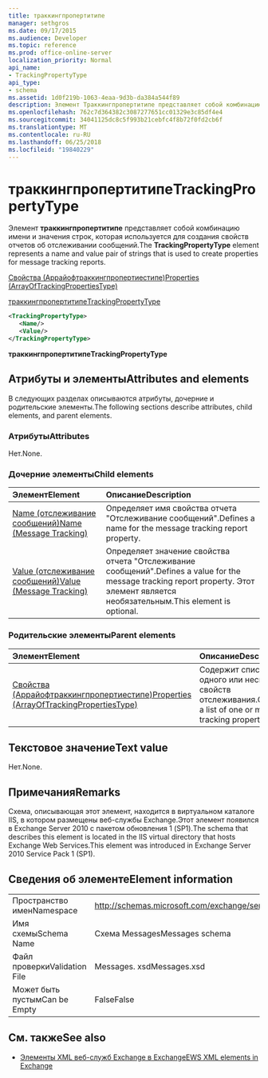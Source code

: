 ```yaml
---
title: траккингпропертитипе
manager: sethgros
ms.date: 09/17/2015
ms.audience: Developer
ms.topic: reference
ms.prod: office-online-server
localization_priority: Normal
api_name:
- TrackingPropertyType
api_type:
- schema
ms.assetid: 1d0f219b-1063-4eaa-9d3b-da384a544f89
description: Элемент Траккингпропертитипе представляет собой комбинацию имени и значения строк, которая используется для создания свойств отчетов об отслеживании сообщений.
ms.openlocfilehash: 762c7d364382c3087277651cc01329e3c85df4e4
ms.sourcegitcommit: 34041125dc8c5f993b21cebfc4f8b72f0fd2cb6f
ms.translationtype: MT
ms.contentlocale: ru-RU
ms.lasthandoff: 06/25/2018
ms.locfileid: "19840229"
---
```

# <a name="trackingpropertytype"></a><span data-ttu-id="c5085-103">траккингпропертитипе</span><span class="sxs-lookup"><span data-stu-id="c5085-103">TrackingPropertyType</span></span>

<span data-ttu-id="c5085-104">Элемент **траккингпропертитипе** представляет собой комбинацию имени и значения строк, которая используется для создания свойств отчетов об отслеживании сообщений.</span><span class="sxs-lookup"><span data-stu-id="c5085-104">The **TrackingPropertyType** element represents a name and value pair of strings that is used to create properties for message tracking reports.</span></span> 
  
[<span data-ttu-id="c5085-105">Свойства (Аррайофтраккингпропертиестипе)</span><span class="sxs-lookup"><span data-stu-id="c5085-105">Properties (ArrayOfTrackingPropertiesType)</span></span>](properties-arrayoftrackingpropertiestype.md)
  
[<span data-ttu-id="c5085-106">траккингпропертитипе</span><span class="sxs-lookup"><span data-stu-id="c5085-106">TrackingPropertyType</span></span>](trackingpropertytype.md)
  
```xml
<TrackingPropertyType>
   <Name/>
   <Value/>
</TrackingPropertyType>
```

 <span data-ttu-id="c5085-107">**траккингпропертитипе**</span><span class="sxs-lookup"><span data-stu-id="c5085-107">**TrackingPropertyType**</span></span>
## <a name="attributes-and-elements"></a><span data-ttu-id="c5085-108">Атрибуты и элементы</span><span class="sxs-lookup"><span data-stu-id="c5085-108">Attributes and elements</span></span>

<span data-ttu-id="c5085-109">В следующих разделах описываются атрибуты, дочерние и родительские элементы.</span><span class="sxs-lookup"><span data-stu-id="c5085-109">The following sections describe attributes, child elements, and parent elements.</span></span>
  
### <a name="attributes"></a><span data-ttu-id="c5085-110">Атрибуты</span><span class="sxs-lookup"><span data-stu-id="c5085-110">Attributes</span></span>

<span data-ttu-id="c5085-111">Нет.</span><span class="sxs-lookup"><span data-stu-id="c5085-111">None.</span></span>
  
### <a name="child-elements"></a><span data-ttu-id="c5085-112">Дочерние элементы</span><span class="sxs-lookup"><span data-stu-id="c5085-112">Child elements</span></span>

|<span data-ttu-id="c5085-113">**Элемент**</span><span class="sxs-lookup"><span data-stu-id="c5085-113">**Element**</span></span>|<span data-ttu-id="c5085-114">**Описание**</span><span class="sxs-lookup"><span data-stu-id="c5085-114">**Description**</span></span>|
|:-----|:-----|
|[<span data-ttu-id="c5085-115">Name (отслеживание сообщений)</span><span class="sxs-lookup"><span data-stu-id="c5085-115">Name (Message Tracking)</span></span>](name-message-tracking.md) <br/> |<span data-ttu-id="c5085-116">Определяет имя свойства отчета "Отслеживание сообщений".</span><span class="sxs-lookup"><span data-stu-id="c5085-116">Defines a name for the message tracking report property.</span></span>  <br/> |
|[<span data-ttu-id="c5085-117">Value (отслеживание сообщений)</span><span class="sxs-lookup"><span data-stu-id="c5085-117">Value (Message Tracking)</span></span>](value-message-tracking.md) <br/> |<span data-ttu-id="c5085-118">Определяет значение свойства отчета "Отслеживание сообщений".</span><span class="sxs-lookup"><span data-stu-id="c5085-118">Defines a value for the message tracking report property.</span></span> <span data-ttu-id="c5085-119">Этот элемент является необязательным.</span><span class="sxs-lookup"><span data-stu-id="c5085-119">This element is optional.</span></span>  <br/> |
   
### <a name="parent-elements"></a><span data-ttu-id="c5085-120">Родительские элементы</span><span class="sxs-lookup"><span data-stu-id="c5085-120">Parent elements</span></span>

|<span data-ttu-id="c5085-121">**Элемент**</span><span class="sxs-lookup"><span data-stu-id="c5085-121">**Element**</span></span>|<span data-ttu-id="c5085-122">**Описание**</span><span class="sxs-lookup"><span data-stu-id="c5085-122">**Description**</span></span>|
|:-----|:-----|
|[<span data-ttu-id="c5085-123">Свойства (Аррайофтраккингпропертиестипе)</span><span class="sxs-lookup"><span data-stu-id="c5085-123">Properties (ArrayOfTrackingPropertiesType)</span></span>](properties-arrayoftrackingpropertiestype.md) <br/> |<span data-ttu-id="c5085-124">Содержит список одного или нескольких свойств отслеживания.</span><span class="sxs-lookup"><span data-stu-id="c5085-124">Contains a list of one or more tracking properties.</span></span>  <br/> |
   
## <a name="text-value"></a><span data-ttu-id="c5085-125">Текстовое значение</span><span class="sxs-lookup"><span data-stu-id="c5085-125">Text value</span></span>

<span data-ttu-id="c5085-126">Нет.</span><span class="sxs-lookup"><span data-stu-id="c5085-126">None.</span></span>
  
## <a name="remarks"></a><span data-ttu-id="c5085-127">Примечания</span><span class="sxs-lookup"><span data-stu-id="c5085-127">Remarks</span></span>

<span data-ttu-id="c5085-128">Схема, описывающая этот элемент, находится в виртуальном каталоге IIS, в котором размещены веб-службы Exchange.Этот элемент появился в Exchange Server 2010 с пакетом обновления 1 (SP1).</span><span class="sxs-lookup"><span data-stu-id="c5085-128">The schema that describes this element is located in the IIS virtual directory that hosts Exchange Web Services.This element was introduced in Exchange Server 2010 Service Pack 1 (SP1).</span></span>
  
## <a name="element-information"></a><span data-ttu-id="c5085-129">Сведения об элементе</span><span class="sxs-lookup"><span data-stu-id="c5085-129">Element information</span></span>

|||
|:-----|:-----|
|<span data-ttu-id="c5085-130">Пространство имен</span><span class="sxs-lookup"><span data-stu-id="c5085-130">Namespace</span></span>  <br/> |http://schemas.microsoft.com/exchange/services/2006/messages  <br/> |
|<span data-ttu-id="c5085-131">Имя схемы</span><span class="sxs-lookup"><span data-stu-id="c5085-131">Schema Name</span></span>  <br/> |<span data-ttu-id="c5085-132">Схема Messages</span><span class="sxs-lookup"><span data-stu-id="c5085-132">Messages schema</span></span>  <br/> |
|<span data-ttu-id="c5085-133">Файл проверки</span><span class="sxs-lookup"><span data-stu-id="c5085-133">Validation File</span></span>  <br/> |<span data-ttu-id="c5085-134">Messages. xsd</span><span class="sxs-lookup"><span data-stu-id="c5085-134">Messages.xsd</span></span>  <br/> |
|<span data-ttu-id="c5085-135">Может быть пустым</span><span class="sxs-lookup"><span data-stu-id="c5085-135">Can be Empty</span></span>  <br/> |<span data-ttu-id="c5085-136">False</span><span class="sxs-lookup"><span data-stu-id="c5085-136">False</span></span>  <br/> |
   
## <a name="see-also"></a><span data-ttu-id="c5085-137">См. также</span><span class="sxs-lookup"><span data-stu-id="c5085-137">See also</span></span>



- [<span data-ttu-id="c5085-138">Элементы XML веб-служб Exchange в Exchange</span><span class="sxs-lookup"><span data-stu-id="c5085-138">EWS XML elements in Exchange</span></span>](ews-xml-elements-in-exchange.md)

